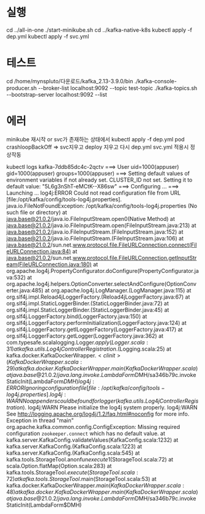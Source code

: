 # 실행

cd ../all-in-one
./start-minikube.sh
cd ../kafka-native-k8s
kubectl apply -f dep.yml
kubectl apply -f svc.yml

# 테스트

cd /home/mynspluto/다운로드/kafka_2.13-3.9.0/bin
./kafka-console-producer.sh --broker-list localhost:9092 --topic test-topic
./kafka-topics.sh --bootstrap-server localhost:9092 --list

# 에러

minikube 재시작 or
svc가 존재하는 상태에서 kubectl apply -f dep.yml
pod crashloopBackOff
=> svc지우고 deploy 지우고 다시 dep.yml svc.yml 적용시 정상작동

kubectl logs kafka-7ddb85dc4c-2qctv
===> User
uid=1000(appuser) gid=1000(appuser) groups=1000(appuser)
===> Setting default values of environment variables if not already set.
CLUSTER_ID not set. Setting it to default value: "5L6g3nShT-eMCtK--X86sw"
===> Configuring ...
===> Launching ...
log4j:ERROR Could not read configuration file from URL [file:/opt/kafka/config/tools-log4j.properties]. java.io.FileNotFoundException: /opt/kafka/config/tools-log4j.properties (No such file or directory) at java.base@21.0.2/java.io.FileInputStream.open0(Native Method) at java.base@21.0.2/java.io.FileInputStream.open(FileInputStream.java:213) at java.base@21.0.2/java.io.FileInputStream.<init>(FileInputStream.java:152) at java.base@21.0.2/java.io.FileInputStream.<init>(FileInputStream.java:106) at java.base@21.0.2/sun.net.www.protocol.file.FileURLConnection.connect(FileURLConnection.java:84) at java.base@21.0.2/sun.net.www.protocol.file.FileURLConnection.getInputStream(FileURLConnection.java:180) at org.apache.log4j.PropertyConfigurator.doConfigure(PropertyConfigurator.java:532) at org.apache.log4j.helpers.OptionConverter.selectAndConfigure(OptionConverter.java:485) at org.apache.log4j.LogManager.<clinit>(LogManager.java:115) at org.slf4j.impl.Reload4jLoggerFactory.<init>(Reload4jLoggerFactory.java:67) at org.slf4j.impl.StaticLoggerBinder.<init>(StaticLoggerBinder.java:72) at org.slf4j.impl.StaticLoggerBinder.<clinit>(StaticLoggerBinder.java:45) at org.slf4j.LoggerFactory.bind(LoggerFactory.java:150) at org.slf4j.LoggerFactory.performInitialization(LoggerFactory.java:124) at org.slf4j.LoggerFactory.getILoggerFactory(LoggerFactory.java:417) at org.slf4j.LoggerFactory.getLogger(LoggerFactory.java:362) at com.typesafe.scalalogging.Logger$.apply(Logger.scala:31) at kafka.utils.Log4jControllerRegistration$.<clinit>(Logging.scala:25) at kafka.docker.KafkaDockerWrapper$.<clinit>(KafkaDockerWrapper.scala:29) at kafka.docker.KafkaDockerWrapper.main(KafkaDockerWrapper.scala) at java.base@21.0.2/java.lang.invoke.LambdaForm$DMH/sa346b79c.invokeStaticInit(LambdaForm$DMH) log4j:ERROR Ignoring configuration file [file:/opt/kafka/config/tools-log4j.properties]. log4j:WARN No appenders could be found for logger (kafka.utils.Log4jControllerRegistration$). log4j:WARN Please initialize the log4j system properly. log4j:WARN See http://logging.apache.org/log4j/1.2/faq.html#noconfig for more info. Exception in thread "main" org.apache.kafka.common.config.ConfigException: Missing required configuration `zookeeper.connect` which has no default value. at kafka.server.KafkaConfig.validateValues(KafkaConfig.scala:1232) at kafka.server.KafkaConfig.<init>(KafkaConfig.scala:1223) at kafka.server.KafkaConfig.<init>(KafkaConfig.scala:545) at kafka.tools.StorageTool$.$anonfun$execute$1(StorageTool.scala:72) at scala.Option.flatMap(Option.scala:283) at kafka.tools.StorageTool$.execute(StorageTool.scala:72) at kafka.tools.StorageTool$.main(StorageTool.scala:53) at kafka.docker.KafkaDockerWrapper$.main(KafkaDockerWrapper.scala:48) at kafka.docker.KafkaDockerWrapper.main(KafkaDockerWrapper.scala) at java.base@21.0.2/java.lang.invoke.LambdaForm$DMH/sa346b79c.invokeStaticInit(LambdaForm$DMH)

